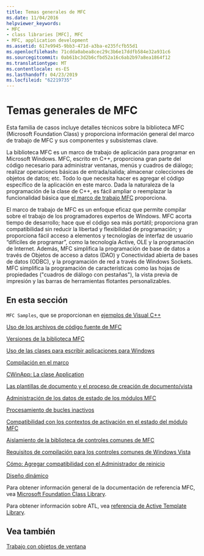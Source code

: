 ```yaml
---
title: Temas generales de MFC
ms.date: 11/04/2016
helpviewer_keywords:
- MFC
- class libraries [MFC], MFC
- MFC, application development
ms.assetid: 617e9945-9bb3-471d-a3ba-e235fcfb55d1
ms.openlocfilehash: 71cdda0abea8cec29c3b6e17ddfb584e32a931c6
ms.sourcegitcommit: 0ab61bc3d2b6cfbd52a16c6ab2b97a8ea1864f12
ms.translationtype: MT
ms.contentlocale: es-ES
ms.lasthandoff: 04/23/2019
ms.locfileid: "62219735"
---
```

# <a name="general-mfc-topics"></a>Temas generales de MFC

Esta familia de casos incluye detalles técnicos sobre la biblioteca MFC (Microsoft Foundation Class) y proporciona información general del marco de trabajo de MFC y sus componentes y subsistemas clave.

La biblioteca MFC es un marco de trabajo de aplicación para programar en Microsoft Windows. MFC, escrito en C++, proporciona gran parte del código necesario para administrar ventanas, menús y cuadros de diálogo; realizar operaciones básicas de entrada/salida; almacenar colecciones de objetos de datos; etc. Todo lo que necesita hacer es agregar el código específico de la aplicación en este marco. Dada la naturaleza de la programación de la clase de C++, es fácil ampliar o reemplazar la funcionalidad básica que [el marco de trabajo MFC](../mfc/framework-mfc.md) proporciona.

El marco de trabajo de MFC es un enfoque eficaz que permite compilar sobre el trabajo de los programadores expertos de Windows. MFC acorta tiempo de desarrollo; hace que el código sea más portátil; proporciona gran compatibilidad sin reducir la libertad y flexibilidad de programación; y proporciona fácil acceso a elementos y tecnologías de interfaz de usuario “difíciles de programar”, como la tecnología Active, OLE y la programación de Internet. Además, MFC simplifica la programación de base de datos a través de Objetos de acceso a datos (DAO) y Conectividad abierta de bases de datos (ODBC), y la programación de red a través de Windows Sockets. MFC simplifica la programación de características como las hojas de propiedades ("cuadros de diálogo con pestañas"), la vista previa de impresión y las barras de herramientas flotantes personalizables.

## <a name="in-this-section"></a>En esta sección

`MFC Samples`, que se proporcionan en [ejemplos de Visual C++](../overview/visual-cpp-samples.md)

[Uso de los archivos de código fuente de MFC](../mfc/using-the-mfc-source-files.md)

[Versiones de la biblioteca MFC](../mfc/mfc-library-versions.md)

[Uso de las clases para escribir aplicaciones para Windows](../mfc/using-the-classes-to-write-applications-for-windows.md)

[Compilación en el marco](../mfc/building-on-the-framework.md)

[CWinApp: La clase Application](../mfc/cwinapp-the-application-class.md)

[Las plantillas de documento y el proceso de creación de documento/vista](../mfc/document-templates-and-the-document-view-creation-process.md)

[Administración de los datos de estado de los módulos MFC](../mfc/managing-the-state-data-of-mfc-modules.md)

[Procesamiento de bucles inactivos](../mfc/idle-loop-processing.md)

[Compatibilidad con los contextos de activación en el estado del módulo MFC](../mfc/support-for-activation-contexts-in-the-mfc-module-state.md)

[Aislamiento de la biblioteca de controles comunes de MFC](../mfc/isolation-of-the-mfc-common-controls-library.md)

[Requisitos de compilación para los controles comunes de Windows Vista](../mfc/build-requirements-for-windows-vista-common-controls.md)

[Cómo: Agregar compatibilidad con el Administrador de reinicio](../mfc/how-to-add-restart-manager-support.md)

[Diseño dinámico](../mfc/dynamic-layout.md)

Para obtener información general de la documentación de referencia MFC, vea [Microsoft Foundation Class Library](../mfc/mfc-desktop-applications.md).

Para obtener información sobre ATL, vea [referencia de Active Template Library](../atl/atl-class-overview.md).

## <a name="see-also"></a>Vea también

[Trabajo con objetos de ventana](../mfc/working-with-window-objects.md)
